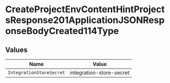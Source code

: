 # CreateProjectEnvContentHintProjectsResponse201ApplicationJSONResponseBodyCreated114Type


## Values

| Name                     | Value                    |
| ------------------------ | ------------------------ |
| `IntegrationStoreSecret` | integration-store-secret |
